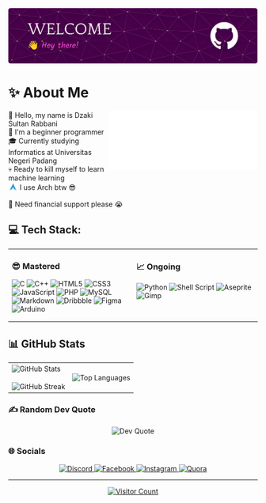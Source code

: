 <img src="files/github-header-image.png" alt="Header Image">

# ✨️ About Me
<img align="right" src="files/8390-fubuki-shirakami-without-background.gif" alt="Fubuki Shirakami GIF">

👋️ Hello, my name is Dzaki Sultan Rabbani<br>
🌱️ I'm a beginner programmer<br>
🎓️ Currently studying Informatics at Universitas Negeri Padang<br>
💀 Ready to kill myself to learn machine learning<br>
<img src="files/Arch-btw.png" alt="Arch Linux Icon" width="19" height="19" style="vertical-align: text-bottom;"> I use Arch btw 😎<br><br>
🤯 Need financial support please 😭<br>

## 💻 Tech Stack:
<table style="width: 100%;">
    <tr>
        <td style="width: 50%; vertical-align: top;">
            <h3>😎️ Mastered</h3>
            <p>
                <img src="https://img.shields.io/badge/c-%2300599C.svg?style=for-the-badge&logo=c&logoColor=white" alt="C">
                <img src="https://img.shields.io/badge/c++-%2300599C.svg?style=for-the-badge&logo=c%2B%2B&logoColor=white" alt="C++">
                <img src="https://img.shields.io/badge/html5-%23E34F26.svg?style=for-the-badge&logo=html5&logoColor=white" alt="HTML5">
                <img src="https://img.shields.io/badge/css3-%231572B6.svg?style=for-the-badge&logo=css3&logoColor=white" alt="CSS3">
                <img src="https://img.shields.io/badge/javascript-%23323330.svg?style=for-the-badge&logo=javascript&logoColor=%23F7DF1E" alt="JavaScript">
                <img src="https://img.shields.io/badge/php-%23777BB4.svg?style=for-the-badge&logo=php&logoColor=white" alt="PHP">
                <img src="https://img.shields.io/badge/mysql-4479A1.svg?style=for-the-badge&logo=mysql&logoColor=white" alt="MySQL">
                <img src="https://img.shields.io/badge/markdown-%23000000.svg?style=for-the-badge&logo=markdown&logoColor=white" alt="Markdown">
                <img src="https://img.shields.io/badge/Dribbble-EA4C89?style=for-the-badge&logo=dribbble&logoColor=white" alt="Dribbble">
                <img src="https://img.shields.io/badge/figma-%23F24E1E.svg?style=for-the-badge&logo=figma&logoColor=white" alt="Figma">
                <img src="https://img.shields.io/badge/-Arduino-00979D?style=for-the-badge&logo=Arduino&logoColor=white" alt="Arduino">
            </p>
        </td>
        <td style="width: 50%; vertical-align: top;">
            <h3>📈️ Ongoing</h3>
            <p>
                <img src="https://img.shields.io/badge/python-3670A0?style=for-the-badge&logo=python&logoColor=ffdd54" alt="Python">
                <img src="https://img.shields.io/badge/shell_script-%23121011.svg?style=for-the-badge&logo=gnu-bash&logoColor=white" alt="Shell Script">
                <img src="https://img.shields.io/badge/Aseprite-FFFFFF?style=for-the-badge&logo=Aseprite&logoColor=#7D929E" alt="Aseprite">
                <img src="https://img.shields.io/badge/Gimp-657D8B?style=for-the-badge&logo=gimp&logoColor=FFFFFF" alt="Gimp">
            </p>
        </td>
    </tr>
</table>

## 📊 GitHub Stats
<table align="center">
    <tr>
        <td>
            <img width="500" align="center" src="https://github-readme-stats.vercel.app/api?username=Nyot-Nyot&theme=jolly&hide_border=false&include_all_commits=false&count_private=true" alt="GitHub Stats">
            <br><br>
            <img align="center" src="https://github-readme-streak-stats.herokuapp.com/?user=Nyot-Nyot&theme=jolly&hide_border=false" alt="GitHub Streak">
        </td>
        <td>
            <img width="500" align="center" src="https://github-readme-stats.vercel.app/api/top-langs/?username=Nyot-Nyot&theme=jolly&hide_border=false&include_all_commits=false&count_private=true&layout=compact" alt="Top Languages">
        </td>
    </tr>
</table>

### ✍️ Random Dev Quote
<div align="center">
    <img align="center" src="https://quotes-github-readme.vercel.app/api?type=horizontal&theme=radical" alt="Dev Quote">
</div>

### 🌐 Socials
<div align="center">
    <a href="https://discordapp.com/users/823916335314632805" target="_blank">
        <img src="https://img.shields.io/badge/Discord-%237289DA.svg?logo=discord&logoColor=white" alt="Discord">
    </a>
    <a href="https://web.facebook.com/dzaki.sultan.5" target="_blank">
        <img src="https://img.shields.io/badge/Facebook-%231877F2.svg?logo=Facebook&logoColor=white" alt="Facebook">
    </a>
    <a href="https://www.instagram.com/dzakisultanr/" target="_blank">
        <img src="https://img.shields.io/badge/Instagram-%23E4405F.svg?logo=Instagram&logoColor=white" alt="Instagram">
    </a>
    <a href="https://id.quora.com/profile/Dzaki-Sultan-Rabbani" target="_blank">
        <img src="https://img.shields.io/badge/Quora-%23B92B27.svg?logo=Quora&logoColor=white" alt="Quora">
    </a>
</div>

---
<div align="center">
    <a href="https://visitcount.itsvg.in">
        <img src="https://visitcount.itsvg.in/api?id=Nyot-Nyot&icon=5&color=11" alt="Visitor Count">
    </a>
</div>

<!-- Proudly created with GPRM ( https://gprm.itsvg.in ) -->
